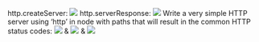http.createServer: ![](2020-09-19-19-28-15.png)
http.serverResponse: ![](2020-09-19-19-36-38.png)
Write a very simple HTTP server using ‘http’ in node with paths that will result in the common HTTP status codes: ![](2020-09-19-19-39-33.png) & ![](2020-09-19-19-40-26.png) & ![](2020-09-19-19-45-17.png)
